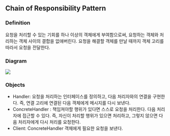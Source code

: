 ## Chain of Responsibility Pattern
### Definition
요청을 처리할 수 있는 기회를 하나 이상의 객체에게 부여함으로써, 요청하는 객체와 처리하는 객체 사이의 결합을 없애버린다. 요청을 해결할 객체를 만날 때까지 객체 고리를 따라서 요청을 전달한다.

### Diagram
<img src="https://miro.medium.com/max/491/1*A-RUUrXZtJmW5ImF853Xsg.png"/>


### Objects
- Handler: 요청을 처리하는 인터페이스를 정의하고, 다음 처리자와의 연결을 구현한다. 즉, 연결 고리에 연결된 다음 객체에게 메시지를 다시 보낸다.
- ConcreteHandler : 책임져야할 행위가 있다면 스스로 요청을 처리한다. 다음 처리자에 접근할 수 있다. 즉, 자신이 처리할 행위가 있으면 처리하고, 그렇지 않으면 다음 처리자에게 다시 처리를 요청한다.
- Client: ConcreteHandler 객체에게 필요한 요청을 보낸다.

